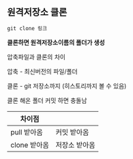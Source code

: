 ## 원격저장소 클론

``` py
git clone 링크
```

 **클론하면 원격저장소이름의 폴더가 생성**

압축파일과 클론의 차이

압축 - 최신버전의 파일/폴더

클론 - git 저장소까지 (히스토리까지 볼 수 있음)

클론 해온 폴더 커밋 하면 충돌남

| 차이점       |               |
| ------------ | ------------- |
| pull 받아옴  | 커밋 받아옴   |
| clone 받아옴 | 저장소 받아옴 |